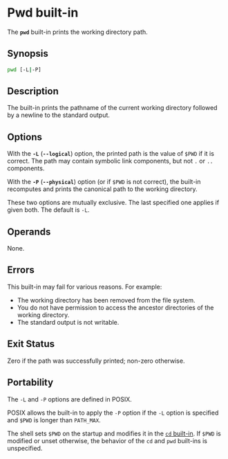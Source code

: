 # Pwd built-in

The **`pwd`** built-in prints the working directory path.

## Synopsis

```sh
pwd [-L|-P]
```

## Description

The built-in prints the pathname of the current working directory followed
by a newline to the standard output.

## Options

With the **`-L`** (**`--logical`**) option, the printed path is the value of `$PWD` if it is correct. The path may contain symbolic link components, but not `.` or `..` components.

With the **`-P`** (**`--physical`**) option (or if `$PWD` is not correct),
the built-in recomputes and prints the canonical path to the working
directory.

These two options are mutually exclusive. The last specified one applies if
given both. The default is `-L`.

## Operands

None.

## Errors

This built-in may fail for various reasons. For example:

- The working directory has been removed from the file system.
- You do not have permission to access the ancestor directories of the working directory.
- The standard output is not writable.

## Exit Status

Zero if the path was successfully printed; non-zero otherwise.

## Portability

The `-L` and `-P` options are defined in POSIX.

POSIX allows the built-in to apply the `-P` option if the `-L` option is
specified and `$PWD` is longer than `PATH_MAX`.

The shell sets `$PWD` on the startup and modifies it in the [`cd` built-in](cd.md). If `$PWD` is modified or unset otherwise, the behavior of the `cd` and `pwd` built-ins is unspecified.
